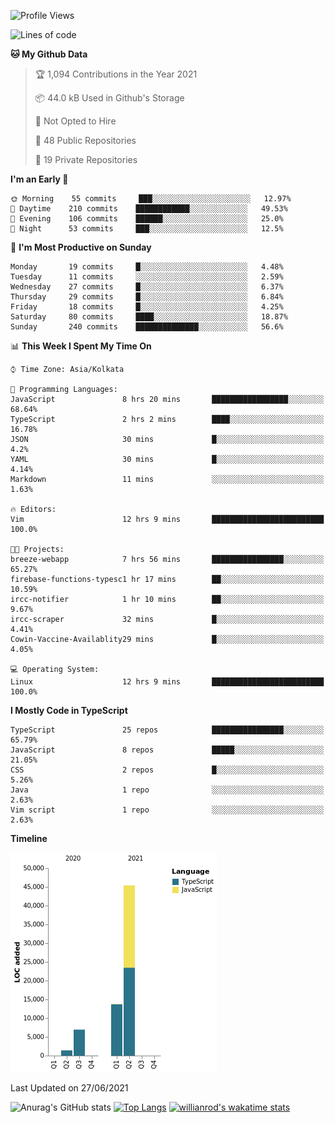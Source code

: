 <!--START_SECTION:waka-->
![Profile Views](http://img.shields.io/badge/Profile%20Views-0-blue)

![Lines of code](https://img.shields.io/badge/From%20Hello%20World%20I%27ve%20Written-67523%20lines%20of%20code-blue)

**🐱 My Github Data** 

> 🏆 1,094 Contributions in the Year 2021
 > 
> 📦 44.0 kB Used in Github's Storage 
 > 
> 🚫 Not Opted to Hire
 > 
> 📜 48 Public Repositories 
 > 
> 🔑 19 Private Repositories  
 > 
**I'm an Early 🐤** 

```text
🌞 Morning    55 commits     ███░░░░░░░░░░░░░░░░░░░░░░   12.97% 
🌆 Daytime    210 commits    ████████████░░░░░░░░░░░░░   49.53% 
🌃 Evening    106 commits    ██████░░░░░░░░░░░░░░░░░░░   25.0% 
🌙 Night      53 commits     ███░░░░░░░░░░░░░░░░░░░░░░   12.5%

```
📅 **I'm Most Productive on Sunday** 

```text
Monday       19 commits     █░░░░░░░░░░░░░░░░░░░░░░░░   4.48% 
Tuesday      11 commits     ░░░░░░░░░░░░░░░░░░░░░░░░░   2.59% 
Wednesday    27 commits     █░░░░░░░░░░░░░░░░░░░░░░░░   6.37% 
Thursday     29 commits     █░░░░░░░░░░░░░░░░░░░░░░░░   6.84% 
Friday       18 commits     █░░░░░░░░░░░░░░░░░░░░░░░░   4.25% 
Saturday     80 commits     ████░░░░░░░░░░░░░░░░░░░░░   18.87% 
Sunday       240 commits    ██████████████░░░░░░░░░░░   56.6%

```


📊 **This Week I Spent My Time On** 

```text
⌚︎ Time Zone: Asia/Kolkata

💬 Programming Languages: 
JavaScript               8 hrs 20 mins       █████████████████░░░░░░░░   68.64% 
TypeScript               2 hrs 2 mins        ████░░░░░░░░░░░░░░░░░░░░░   16.78% 
JSON                     30 mins             █░░░░░░░░░░░░░░░░░░░░░░░░   4.2% 
YAML                     30 mins             █░░░░░░░░░░░░░░░░░░░░░░░░   4.14% 
Markdown                 11 mins             ░░░░░░░░░░░░░░░░░░░░░░░░░   1.63%

🔥 Editors: 
Vim                      12 hrs 9 mins       █████████████████████████   100.0%

🐱‍💻 Projects: 
breeze-webapp            7 hrs 56 mins       ████████████████░░░░░░░░░   65.27% 
firebase-functions-typesc1 hr 17 mins        ██░░░░░░░░░░░░░░░░░░░░░░░   10.59% 
ircc-notifier            1 hr 10 mins        ██░░░░░░░░░░░░░░░░░░░░░░░   9.67% 
ircc-scraper             32 mins             █░░░░░░░░░░░░░░░░░░░░░░░░   4.41% 
Cowin-Vaccine-Availablity29 mins             █░░░░░░░░░░░░░░░░░░░░░░░░   4.05%

💻 Operating System: 
Linux                    12 hrs 9 mins       █████████████████████████   100.0%

```

**I Mostly Code in TypeScript** 

```text
TypeScript               25 repos            ████████████████░░░░░░░░░   65.79% 
JavaScript               8 repos             █████░░░░░░░░░░░░░░░░░░░░   21.05% 
CSS                      2 repos             █░░░░░░░░░░░░░░░░░░░░░░░░   5.26% 
Java                     1 repo              ░░░░░░░░░░░░░░░░░░░░░░░░░   2.63% 
Vim script               1 repo              ░░░░░░░░░░░░░░░░░░░░░░░░░   2.63%

```


**Timeline**

![Chart not found](https://raw.githubusercontent.com/wise-introvert/wise-introvert/master/charts/bar_graph.png) 


 Last Updated on 27/06/2021
<!--END_SECTION:waka-->
![Anurag's GitHub stats](https://github-readme-stats.vercel.app/api?username=wise-introvert&count_private=true&show_icons=true)
[![Top Langs](https://github-readme-stats.vercel.app/api/top-langs/?username=wise-introvert&langs_count=10)](https://github.com/anuraghazra/github-readme-stats)
[![willianrod's wakatime stats](https://github-readme-stats.vercel.app/api/wakatime?username=wiseintrovert)](https://github.com/anuraghazra/github-readme-stats)
